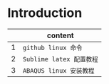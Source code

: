 
Introduction
====================

| |content|
|---|----|
|1	|`github linux 命令`|   
|2	|`Sublime latex 配置教程`| 
|3	|`ABAQUS linux 安装教程`| 

 
 
